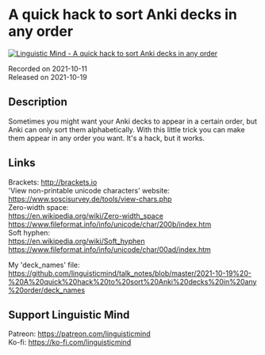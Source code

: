 # A quick hack to sort Anki decks in any order
 
[![Linguistic Mind - A quick hack to sort Anki decks in any order](https://img.youtube.com/vi/_PjygdE6iLU/0.jpg)](https://www.youtube.com/watch?v=_PjygdE6iLU)
 
Recorded on 2021-10-11<br>
Released on 2021-10-19
 
## Description
 
Sometimes you might want your Anki decks to appear in a certain order, but Anki can only sort them alphabetically. With this little trick you can make them appear in any order you want. It's a hack, but it works.
 
## Links
 
Brackets: http://brackets.io<br>
'View non-printable unicode characters' website: https://www.soscisurvey.de/tools/view-chars.php<br>
Zero-width space:<br>
https://en.wikipedia.org/wiki/Zero-width_space<br>
https://www.fileformat.info/info/unicode/char/200b/index.htm<br>
Soft hyphen:<br>
https://en.wikipedia.org/wiki/Soft_hyphen<br>
https://www.fileformat.info/info/unicode/char/00ad/index.htm
 
My 'deck_names' file: https://github.com/linguisticmind/talk_notes/blob/master/2021-10-19%20-%20A%20quick%20hack%20to%20sort%20Anki%20decks%20in%20any%20order/deck_names
 
## Support Linguistic Mind
 
Patreon: https://patreon.com/linguisticmind<br>
Ko-fi: https://ko-fi.com/linguisticmind
